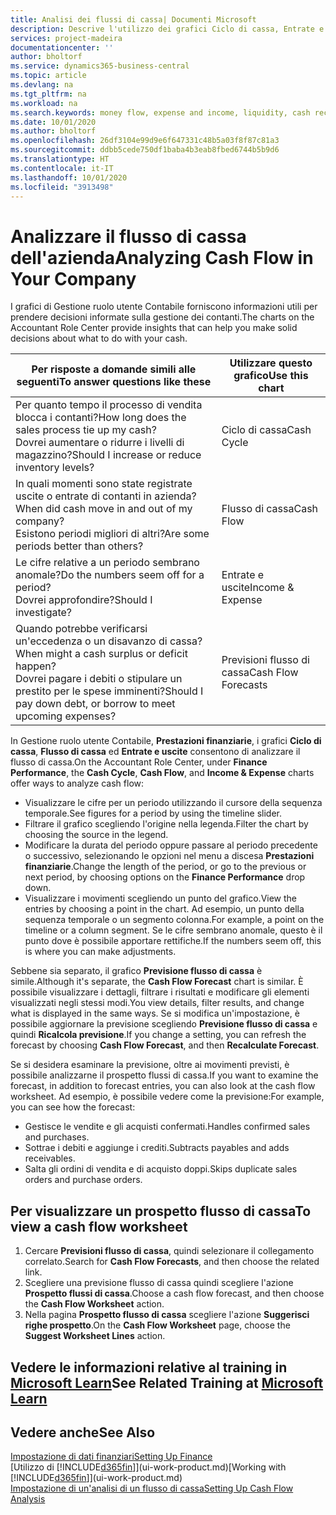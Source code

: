 ```yaml
---
title: Analisi dei flussi di cassa| Documenti Microsoft
description: Descrive l'utilizzo dei grafici Ciclo di cassa, Entrate e uscite, Flusso di cassa e Previsione flusso di cassa per analizzare i flussi di denaro passati e futuri in entrata e in uscita dalla società.
services: project-madeira
documentationcenter: ''
author: bholtorf
ms.service: dynamics365-business-central
ms.topic: article
ms.devlang: na
ms.tgt_pltfrm: na
ms.workload: na
ms.search.keywords: money flow, expense and income, liquidity, cash receipts minus cash payments, Cartera
ms.date: 10/01/2020
ms.author: bholtorf
ms.openlocfilehash: 26df3104e99d9e6f647331c48b5a03f8f87c81a3
ms.sourcegitcommit: ddbb5cede750df1baba4b3eab8fbed6744b5b9d6
ms.translationtype: HT
ms.contentlocale: it-IT
ms.lasthandoff: 10/01/2020
ms.locfileid: "3913498"
---
```

# <a name="analyzing-cash-flow-in-your-company"></a><span data-ttu-id="f39c0-103">Analizzare il flusso di cassa dell'azienda</span><span class="sxs-lookup"><span data-stu-id="f39c0-103">Analyzing Cash Flow in Your Company</span></span>
<span data-ttu-id="f39c0-104">I grafici di Gestione ruolo utente Contabile forniscono informazioni utili per prendere decisioni informate sulla gestione dei contanti.</span><span class="sxs-lookup"><span data-stu-id="f39c0-104">The charts on the Accountant Role Center provide insights that can help you make solid decisions about what to do with your cash.</span></span>  

| <span data-ttu-id="f39c0-105">Per risposte a domande simili alle seguenti</span><span class="sxs-lookup"><span data-stu-id="f39c0-105">To answer questions like these</span></span> | <span data-ttu-id="f39c0-106">Utilizzare questo grafico</span><span class="sxs-lookup"><span data-stu-id="f39c0-106">Use this chart</span></span> |
| --- | --- |
| <span data-ttu-id="f39c0-107">Per quanto tempo il processo di vendita blocca i contanti?</span><span class="sxs-lookup"><span data-stu-id="f39c0-107">How long does the sales process tie up my cash?</span></span></br> <span data-ttu-id="f39c0-108">Dovrei aumentare o ridurre i livelli di magazzino?</span><span class="sxs-lookup"><span data-stu-id="f39c0-108">Should I increase or reduce inventory levels?</span></span> |<span data-ttu-id="f39c0-109">Ciclo di cassa</span><span class="sxs-lookup"><span data-stu-id="f39c0-109">Cash Cycle</span></span> |
| <span data-ttu-id="f39c0-110">In quali momenti sono state registrate uscite o entrate di contanti in azienda?</span><span class="sxs-lookup"><span data-stu-id="f39c0-110">When did cash move in and out of my company?</span></span></br> <span data-ttu-id="f39c0-111">Esistono periodi migliori di altri?</span><span class="sxs-lookup"><span data-stu-id="f39c0-111">Are some periods better than others?</span></span> |<span data-ttu-id="f39c0-112">Flusso di cassa</span><span class="sxs-lookup"><span data-stu-id="f39c0-112">Cash Flow</span></span> |
| <span data-ttu-id="f39c0-113">Le cifre relative a un periodo sembrano anomale?</span><span class="sxs-lookup"><span data-stu-id="f39c0-113">Do the numbers seem off for a period?</span></span></br> <span data-ttu-id="f39c0-114">Dovrei approfondire?</span><span class="sxs-lookup"><span data-stu-id="f39c0-114">Should I investigate?</span></span> |<span data-ttu-id="f39c0-115">Entrate e uscite</span><span class="sxs-lookup"><span data-stu-id="f39c0-115">Income & Expense</span></span> |
| <span data-ttu-id="f39c0-116">Quando potrebbe verificarsi un'eccedenza o un disavanzo di cassa?</span><span class="sxs-lookup"><span data-stu-id="f39c0-116">When might a cash surplus or deficit happen?</span></span></br> <span data-ttu-id="f39c0-117">Dovrei pagare i debiti o stipulare un prestito per le spese imminenti?</span><span class="sxs-lookup"><span data-stu-id="f39c0-117">Should I pay down debt, or borrow to meet upcoming expenses?</span></span> |<span data-ttu-id="f39c0-118">Previsioni flusso di cassa</span><span class="sxs-lookup"><span data-stu-id="f39c0-118">Cash Flow Forecasts</span></span> |

<span data-ttu-id="f39c0-119">In Gestione ruolo utente Contabile, **Prestazioni finanziarie**, i grafici **Ciclo di cassa**, **Flusso di cassa** ed **Entrate e uscite** consentono di analizzare il flusso di cassa.</span><span class="sxs-lookup"><span data-stu-id="f39c0-119">On the Accountant Role Center, under **Finance Performance**, the **Cash Cycle**, **Cash Flow**, and **Income & Expense** charts offer ways to analyze cash flow:</span></span>  

* <span data-ttu-id="f39c0-120">Visualizzare le cifre per un periodo utilizzando il cursore della sequenza temporale.</span><span class="sxs-lookup"><span data-stu-id="f39c0-120">See figures for a period by using the timeline slider.</span></span>  
* <span data-ttu-id="f39c0-121">Filtrare il grafico scegliendo l'origine nella legenda.</span><span class="sxs-lookup"><span data-stu-id="f39c0-121">Filter the chart by choosing the source in the legend.</span></span>  
* <span data-ttu-id="f39c0-122">Modificare la durata del periodo oppure passare al periodo precedente o successivo, selezionando le opzioni nel menu a discesa **Prestazioni finanziarie**.</span><span class="sxs-lookup"><span data-stu-id="f39c0-122">Change the length of the period, or go to the previous or next period, by choosing options on the **Finance Performance** drop down.</span></span>  
* <span data-ttu-id="f39c0-123">Visualizzare i movimenti scegliendo un punto del grafico.</span><span class="sxs-lookup"><span data-stu-id="f39c0-123">View the entries by choosing a point in the chart.</span></span> <span data-ttu-id="f39c0-124">Ad esempio, un punto della sequenza temporale o un segmento colonna.</span><span class="sxs-lookup"><span data-stu-id="f39c0-124">For example, a point on the timeline or a column segment.</span></span> <span data-ttu-id="f39c0-125">Se le cifre sembrano anomale, questo è il punto dove è possibile apportare rettifiche.</span><span class="sxs-lookup"><span data-stu-id="f39c0-125">If the numbers seem off, this is where you can make adjustments.</span></span>  

<span data-ttu-id="f39c0-126">Sebbene sia separato, il grafico **Previsione flusso di cassa** è simile.</span><span class="sxs-lookup"><span data-stu-id="f39c0-126">Although it's separate, the **Cash Flow Forecast** chart is similar.</span></span> <span data-ttu-id="f39c0-127">È possibile visualizzare i dettagli, filtrare i risultati e modificare gli elementi visualizzati negli stessi modi.</span><span class="sxs-lookup"><span data-stu-id="f39c0-127">You view details, filter results, and change what is displayed in the same ways.</span></span> <span data-ttu-id="f39c0-128">Se si modifica un'impostazione, è possibile aggiornare la previsione scegliendo **Previsione flusso di cassa** e quindi **Ricalcola previsione**.</span><span class="sxs-lookup"><span data-stu-id="f39c0-128">If you change a setting, you can refresh the forecast by choosing **Cash Flow Forecast**, and then **Recalculate Forecast**.</span></span>

<span data-ttu-id="f39c0-129">Se si desidera esaminare la previsione, oltre ai movimenti previsti, è possibile analizzarne il prospetto flussi di cassa.</span><span class="sxs-lookup"><span data-stu-id="f39c0-129">If you want to examine the forecast, in addition to forecast entries, you can also look at the cash flow worksheet.</span></span> <span data-ttu-id="f39c0-130">Ad esempio, è possibile vedere come la previsione:</span><span class="sxs-lookup"><span data-stu-id="f39c0-130">For example, you can see how the forecast:</span></span>

* <span data-ttu-id="f39c0-131">Gestisce le vendite e gli acquisti confermati.</span><span class="sxs-lookup"><span data-stu-id="f39c0-131">Handles confirmed sales and purchases.</span></span>  
* <span data-ttu-id="f39c0-132">Sottrae i debiti e aggiunge i crediti.</span><span class="sxs-lookup"><span data-stu-id="f39c0-132">Subtracts payables and adds receivables.</span></span>  
* <span data-ttu-id="f39c0-133">Salta gli ordini di vendita e di acquisto doppi.</span><span class="sxs-lookup"><span data-stu-id="f39c0-133">Skips duplicate sales orders and purchase orders.</span></span>  

## <a name="to-view-a-cash-flow-worksheet"></a><span data-ttu-id="f39c0-134">Per visualizzare un prospetto flusso di cassa</span><span class="sxs-lookup"><span data-stu-id="f39c0-134">To view a cash flow worksheet</span></span>
1. <span data-ttu-id="f39c0-135">Cercare **Previsioni flusso di cassa**, quindi selezionare il collegamento correlato.</span><span class="sxs-lookup"><span data-stu-id="f39c0-135">Search for **Cash Flow Forecasts**, and then choose the related link.</span></span>  
2. <span data-ttu-id="f39c0-136">Scegliere una previsione flusso di cassa quindi scegliere l'azione **Prospetto flussi di cassa**.</span><span class="sxs-lookup"><span data-stu-id="f39c0-136">Choose a cash flow forecast, and then choose the **Cash Flow Worksheet** action.</span></span>  
3. <span data-ttu-id="f39c0-137">Nella pagina **Prospetto flusso di cassa** scegliere l'azione **Suggerisci righe prospetto**.</span><span class="sxs-lookup"><span data-stu-id="f39c0-137">On the **Cash Flow Worksheet** page, choose the **Suggest Worksheet Lines** action.</span></span>  

## <a name="see-related-training-at-microsoft-learn"></a><span data-ttu-id="f39c0-138">Vedere le informazioni relative al training in [Microsoft Learn](/learn/modules/forecast-cash-flow-dynamics-365-business-central/index)</span><span class="sxs-lookup"><span data-stu-id="f39c0-138">See Related Training at [Microsoft Learn](/learn/modules/forecast-cash-flow-dynamics-365-business-central/index)</span></span>

## <a name="see-also"></a><span data-ttu-id="f39c0-139">Vedere anche</span><span class="sxs-lookup"><span data-stu-id="f39c0-139">See Also</span></span>
[<span data-ttu-id="f39c0-140">Impostazione di dati finanziari</span><span class="sxs-lookup"><span data-stu-id="f39c0-140">Setting Up Finance</span></span>](finance-setup-finance.md)  
<span data-ttu-id="f39c0-141">[Utilizzo di [!INCLUDE[d365fin](includes/d365fin_md.md)]](ui-work-product.md)</span><span class="sxs-lookup"><span data-stu-id="f39c0-141">[Working with [!INCLUDE[d365fin](includes/d365fin_md.md)]](ui-work-product.md)</span></span>  
[<span data-ttu-id="f39c0-142">Impostazione di un'analisi di un flusso di cassa</span><span class="sxs-lookup"><span data-stu-id="f39c0-142">Setting Up Cash Flow Analysis</span></span>](finance-setup-cash-flow-analyses.md)  
